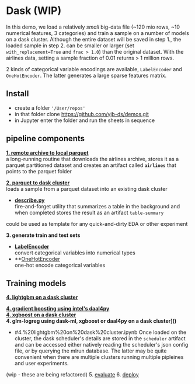 # Dask (WIP)

In this demo, we load a relatively _small_ big-data file (~120 mio rows, ~10 numerical features, 3 categories) and train a sample on a number of models on a dask cluster.  Although the entire dataset will be saved in step 1., the loaded sample in step 2. can be smaller or larger (set `with_replacement=True` and `frac > 1.0`) than the original dataset.  With the airlines data, setting a sample fraction of 0.01 returns > 1 million rows.

2 kinds of categorical variable encodings are available, `LabelEncoder` and `OneHotEncoder`.  The latter generates a large sparse features matrix.


## Install

* create a folder `'/User/repos'`
* in that folder clone https://github.com/yjb-ds/demos.git
* in Jupyter enter the  folder and run the sheets in sequence

## pipeline components
**[1. remote archive to local parquet](#1.%20remote%20archive%20to%20local%20parquet.ipynb)**<br>
a long-running routine that downloads the airlines archive, stores it as a parquet partitioned dataset and creates an artifact called **`airlines`** that points to the parquet folder<br>

**[2. parquet to dask cluster](#2.%20parquet%20to%20dask%20cluster.ipynb)**<br>
loads a sample from a parquet dataset into an existing dask cluster

* **[describe.py](#describe.py)**<br>
fire-and-forget utility that summarizes a table in the background and when completed stores the result as an artifact `table-summary`

could be used as template for any quick-and-dirty EDA or other experiment<br>

**3. generate train and test sets**<br>

* **[LabelEncoder](#3.%20generate%20train%20and%20test%20sets.ipynb)**<br>
convert categorical variables into numerical types
* **[OneHotEncoder]((#3.%20generate%20train%20and%20test%20sets-hotencode.ipynb)**)<br>
one-hot encode categorical variables

## Training models
**[4. lightgbm on a dask cluster](#4.%20lightgbm%20on%20dask%20cluster.ipynb)**<br>

**[4. gradient boosting using intel's daal4py](#4.%20gbt%20batch%20daal4py.ipynb)**<br>
**[4. xgboost on a dask cluster](#4.%20xgboost%20on%20dask%20cluster.ipynb)**<br>
**4. glm-logreg using dask-ml, xgboost or daal4py on a dask cluster]()**<br>
* #4.%20lightgbm%20on%20dask%20cluster.ipynb
Once loaded on the cluster, the dask scheduler's details are stored in the `scheduler` artifact and can be accessed either natively reading the scheduler's json config file, or by querying the mlrun database.  The latter may be quite convenient when there are multiple clusters running multiple pipleines and user experiments.

(wip - these are being refactored)
5. [evaluate]()
6. [deploy]()